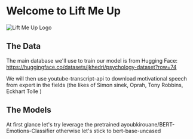 # Welcome to Lift Me Up

![Lift Me Up Logo](https://github.com/tiphaineoz/Lift_Me_Up/images/Logo_Lift_Me_Up.jpg)


## The Data
The main database we'll use to train our model is from Hugging Face: https://huggingface.co/datasets/jkhedri/psychology-dataset?row=74

We will then use youtube-transcript-api to download motivational speech from expert in the fields (the likes of Simon sinek, Oprah, Tony Robbins, Eckhart Tolle )

## The Models
At first glance let's try leverage the pretrained ayoubkirouane/BERT-Emotions-Classifier otherwise let's stick to bert-base-uncased
